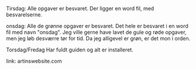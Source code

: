 Tirsdag:
Alle opgaver er besvaret. Der ligger en word fil, med besvarelserne.

onsdag:
Alle de grønne opgaver er besvaret. Det hele er besvaret i en word fil med navn "onsdag". Jeg ville gerne have lavet de gule og røde opgaver, men jeg løb desværre tør for tid. Da jeg alligevel er grøn, er det mon i orden. 

Torsdag/Fredag
Har fuldt guiden og alt er installeret. 

link: artinswebsite.com
